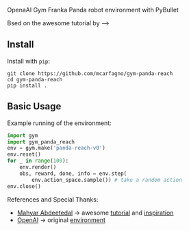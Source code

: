 OpenaAI Gym Franka Panda robot environment with PyBullet

Bsed on the awesome tutorial by  --> 

## Install

Install with `pip`:

    git clone https://github.com/mcarfagno/gym-panda-reach
    cd gym-panda-reach
    pip install .

## Basic Usage 

Example running of the environment:

```python
import gym
import gym_panda_reach
env = gym.make('panda-reach-v0')
env.reset()
for _ in range(100):
    env.render()
    obs, reward, done, info = env.step(
        env.action_space.sample()) # take a random action
env.close()
```
References and Special Thanks:
* [Mahyar Abdeetedal](https://github.com/mahyaret) -> awesome [tutorial](https://www.etedal.net/2020/04/pybullet-panda.html) and [inspiration](https://github.com/mahyaret/gym-panda)
* [OpenAI]() -> original [environment](https://github.com/openai/gym/tree/master/gym/envs/robotics/fetch) 
